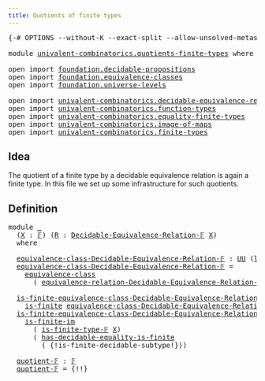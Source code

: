 ```yaml
---
title: Quotients of finite types
---
```


<pre class="Agda"><a id="51" class="Symbol">{-#</a> <a id="55" class="Keyword">OPTIONS</a> <a id="63" class="Pragma">--without-K</a> <a id="75" class="Pragma">--exact-split</a> <a id="89" class="Pragma">--allow-unsolved-metas</a> <a id="112" class="Symbol">#-}</a>

<a id="117" class="Keyword">module</a> <a id="124" href="univalent-combinatorics.quotients-finite-types.html" class="Module">univalent-combinatorics.quotients-finite-types</a> <a id="171" class="Keyword">where</a>

<a id="178" class="Keyword">open</a> <a id="183" class="Keyword">import</a> <a id="190" href="foundation.decidable-propositions.html" class="Module">foundation.decidable-propositions</a>
<a id="224" class="Keyword">open</a> <a id="229" class="Keyword">import</a> <a id="236" href="foundation.equivalence-classes.html" class="Module">foundation.equivalence-classes</a>
<a id="267" class="Keyword">open</a> <a id="272" class="Keyword">import</a> <a id="279" href="foundation.universe-levels.html" class="Module">foundation.universe-levels</a>

<a id="307" class="Keyword">open</a> <a id="312" class="Keyword">import</a> <a id="319" href="univalent-combinatorics.decidable-equivalence-relations.html" class="Module">univalent-combinatorics.decidable-equivalence-relations</a>
<a id="375" class="Keyword">open</a> <a id="380" class="Keyword">import</a> <a id="387" href="univalent-combinatorics.function-types.html" class="Module">univalent-combinatorics.function-types</a>
<a id="426" class="Keyword">open</a> <a id="431" class="Keyword">import</a> <a id="438" href="univalent-combinatorics.equality-finite-types.html" class="Module">univalent-combinatorics.equality-finite-types</a>
<a id="484" class="Keyword">open</a> <a id="489" class="Keyword">import</a> <a id="496" href="univalent-combinatorics.image-of-maps.html" class="Module">univalent-combinatorics.image-of-maps</a>
<a id="534" class="Keyword">open</a> <a id="539" class="Keyword">import</a> <a id="546" href="univalent-combinatorics.finite-types.html" class="Module">univalent-combinatorics.finite-types</a>
</pre>
## Idea

The quotient of a finite type by a decidable equivalence relation is again a finite type. In this file we set up some infrastructure for such quotients.

## Definition

<pre class="Agda"><a id="774" class="Keyword">module</a> <a id="781" href="univalent-combinatorics.quotients-finite-types.html#781" class="Module">_</a>
  <a id="785" class="Symbol">(</a><a id="786" href="univalent-combinatorics.quotients-finite-types.html#786" class="Bound">X</a> <a id="788" class="Symbol">:</a> <a id="790" href="univalent-combinatorics.finite-types.html#4878" class="Function">𝔽</a><a id="791" class="Symbol">)</a> <a id="793" class="Symbol">(</a><a id="794" href="univalent-combinatorics.quotients-finite-types.html#794" class="Bound">R</a> <a id="796" class="Symbol">:</a> <a id="798" href="univalent-combinatorics.decidable-equivalence-relations.html#663" class="Function">Decidable-Equivalence-Relation-𝔽</a> <a id="831" href="univalent-combinatorics.quotients-finite-types.html#786" class="Bound">X</a><a id="832" class="Symbol">)</a>
  <a id="836" class="Keyword">where</a>

  <a id="845" href="univalent-combinatorics.quotients-finite-types.html#845" class="Function">equivalence-class-Decidable-Equivalence-Relation-𝔽</a> <a id="896" class="Symbol">:</a> <a id="898" href="foundation-core.universe-levels.html#235" class="Primitive">UU</a> <a id="901" class="Symbol">(</a><a id="902" href="Agda.Primitive.html#780" class="Primitive">lsuc</a> <a id="907" href="Agda.Primitive.html#764" class="Primitive">lzero</a><a id="912" class="Symbol">)</a>
  <a id="916" href="univalent-combinatorics.quotients-finite-types.html#845" class="Function">equivalence-class-Decidable-Equivalence-Relation-𝔽</a> <a id="967" class="Symbol">=</a>
    <a id="973" href="foundation.equivalence-classes.html#2703" class="Function">equivalence-class</a>
      <a id="997" class="Symbol">(</a> <a id="999" href="univalent-combinatorics.decidable-equivalence-relations.html#2144" class="Function">equivalence-relation-Decidable-Equivalence-Relation-𝔽</a> <a id="1053" href="univalent-combinatorics.quotients-finite-types.html#786" class="Bound">X</a> <a id="1055" href="univalent-combinatorics.quotients-finite-types.html#794" class="Bound">R</a><a id="1056" class="Symbol">)</a>

  <a id="1061" href="univalent-combinatorics.quotients-finite-types.html#1061" class="Function">is-finite-equivalence-class-Decidable-Equivalence-Relation-𝔽&#39;</a> <a id="1123" class="Symbol">:</a>
    <a id="1129" href="univalent-combinatorics.finite-types.html#4139" class="Function">is-finite</a> <a id="1139" href="univalent-combinatorics.quotients-finite-types.html#845" class="Function">equivalence-class-Decidable-Equivalence-Relation-𝔽</a>
  <a id="1192" href="univalent-combinatorics.quotients-finite-types.html#1061" class="Function">is-finite-equivalence-class-Decidable-Equivalence-Relation-𝔽&#39;</a> <a id="1254" class="Symbol">=</a>
    <a id="1260" href="univalent-combinatorics.image-of-maps.html#1502" class="Function">is-finite-im</a>
      <a id="1279" class="Symbol">(</a> <a id="1281" href="univalent-combinatorics.finite-types.html#4962" class="Function">is-finite-type-𝔽</a> <a id="1298" href="univalent-combinatorics.quotients-finite-types.html#786" class="Bound">X</a><a id="1299" class="Symbol">)</a>
      <a id="1307" class="Symbol">(</a> <a id="1309" href="univalent-combinatorics.equality-finite-types.html#1723" class="Function">has-decidable-equality-is-finite</a>
        <a id="1350" class="Symbol">(</a> <a id="1352" class="Hole">{!is-finite-decidable-subtype!}</a><a id="1383" class="Symbol">))</a>

  <a id="1389" href="univalent-combinatorics.quotients-finite-types.html#1389" class="Function">quotient-𝔽</a> <a id="1400" class="Symbol">:</a> <a id="1402" href="univalent-combinatorics.finite-types.html#4878" class="Function">𝔽</a>
  <a id="1406" href="univalent-combinatorics.quotients-finite-types.html#1389" class="Function">quotient-𝔽</a> <a id="1417" class="Symbol">=</a> <a id="1419" class="Hole">{!!}</a>
</pre>